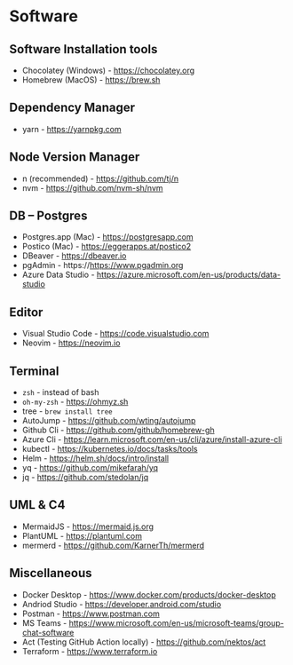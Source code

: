 # Software 

## Software Installation tools
- Chocolatey (Windows) - https://chocolatey.org
- Homebrew (MacOS) - https://brew.sh

## Dependency Manager
- yarn - https://yarnpkg.com

## Node Version Manager
- n (recommended) - https://github.com/tj/n
- nvm - https://github.com/nvm-sh/nvm

## DB – Postgres
- Postgres.app (Mac) - https://postgresapp.com
- Postico (Mac) - https://eggerapps.at/postico2
- DBeaver - https://dbeaver.io
- pgAdmin - https://https://www.pgadmin.org
- Azure Data Studio - https://azure.microsoft.com/en-us/products/data-studio

## Editor
- Visual Studio Code - https://code.visualstudio.com
- Neovim - https://neovim.io

## Terminal
- `zsh` - instead of bash
- `oh-my-zsh` - https://ohmyz.sh
- tree - `brew install tree`
- AutoJump - https://github.com/wting/autojump
- Github Cli - https://github.com/github/homebrew-gh
- Azure Cli - https://learn.microsoft.com/en-us/cli/azure/install-azure-cli
- kubectl - https://kubernetes.io/docs/tasks/tools
- Helm - https://helm.sh/docs/intro/install
- yq - https://github.com/mikefarah/yq
- jq - https://github.com/stedolan/jq

## UML & C4
- MermaidJS - https://mermaid.js.org
- PlantUML - https://plantuml.com
- mermerd - https://github.com/KarnerTh/mermerd

## Miscellaneous
- Docker Desktop - https://www.docker.com/products/docker-desktop
- Andriod Studio - https://developer.android.com/studio
- Postman - https://www.postman.com
- MS Teams - https://www.microsoft.com/en-us/microsoft-teams/group-chat-software
- Act (Testing GitHub Action locally) - https://github.com/nektos/act
- Terraform - https://www.terraform.io
